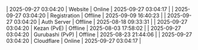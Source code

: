 | 2025-09-27 03:04:20 | Website | Online | 2025-09-27 03:04:17 |
| 2025-09-27 03:04:20 | Registration | Offline | 2025-09-09 16:40:23 |
| 2025-09-27 03:04:20 | Auth Server | Offline | 2025-08-18 09:33:31 |
| 2025-09-27 03:04:20 | Kezan (PvE) | Offline | 2025-08-03 17:58:02 |
| 2025-09-27 03:04:20 | Gurubashi (PvP) | Offline | 2025-08-23 21:44:06 |
| 2025-09-27 03:04:20 | Cloudflare | Online | 2025-09-27 03:04:17 |
